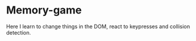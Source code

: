 # Memory-game
Here I learn to change things in the DOM, react to keypresses and collision detection.
